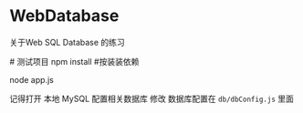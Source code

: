 # WebDatabase
关于Web SQL Database 的练习

# 测试项目
  npm install #按装装依赖
  
  node app.js
  
记得打开 本地 MySQL
配置相关数据库
修改 数据库配置在 `db/dbConfig.js` 里面




  
